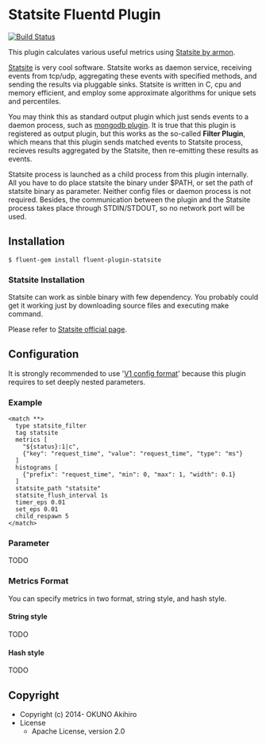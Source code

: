 # Statsite Fluentd Plugin

[![Build Status](https://travis-ci.org/choplin/fluent-plugin-statsite.svg?branch=master)](https://travis-ci.org/choplin/fluent-plugin-statsite)

This plugin calculates various useful metrics using [Statsite by armon](http://armon.github.io/statsite/).

 [Statsite](http://armon.github.io/statsite/) is very cool software. Statsite works as daemon service, receiving events from tcp/udp, aggregating these events with specified methods, and sending the results via pluggable sinks. Statsite is written in C, cpu and memory efficient, and employ some approximate algorithms for unique sets and percentiles.

 You may think this as standard output plugin which just sends events to a daemon process, such as [mongodb plugin](https://github.com/fluent/fluent-plugin-mongo). It is true that this plugin is registered as output plugin, but this works as the so-called **Filter Plugin**, which means that this plugin sends matched events to Statsite process, recieves results aggregated by the Statsite, then re-emitting these results as events.

 Statsite process is launched as a child process from this plugin internally. All you have to do place statsite the binary under $PATH, or set the path of statsite binary as parameter. Neither config files or daemon process is not required. Besides, the communication between the plugin and the Statsite process takes place through STDIN/STDOUT, so no network port will be used.

## Installation

`$ fluent-gem install fluent-plugin-statsite`

### Statsite Installation

 Statsite can work as sinble binary with few dependency. You probably could get it working just by downloading source files and executing make command.

Please refer to [Statsite official page](http://armon.github.io/statsite/).

## Configuration

It is strongly recommended to use '[V1 config format](http://docs.fluentd.org/articles/config-file#v1-format)' because this plugin requires to set deeply nested parameters. 

### Example

```
<match **>
  type statsite_filter
  tag statsite
  metrics [
    "${status}:1|c",
    {"key": "request_time", "value": "request_time", "type": "ms"}
  ]
  histograms [
    {"prefix": "request_time", "min": 0, "max": 1, "width": 0.1}
  ]
  statsite_path "statsite"
  statsite_flush_interval 1s
  timer_eps 0.01
  set_eps 0.01
  child_respawn 5
</match>
```

### Parameter

TODO

### Metrics Format

You can specify metrics in two format, string style, and hash style.

#### String style

TODO

#### Hash style

TODO

## Copyright

* Copyright (c) 2014- OKUNO Akihiro
* License
    * Apache License, version 2.0
